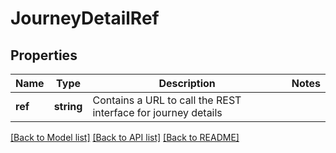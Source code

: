 # JourneyDetailRef

## Properties
Name | Type | Description | Notes
------------ | ------------- | ------------- | -------------
**ref** | **string** | Contains a URL to call the REST interface for journey details | 

[[Back to Model list]](../README.md#documentation-for-models) [[Back to API list]](../README.md#documentation-for-api-endpoints) [[Back to README]](../README.md)


